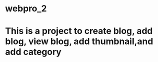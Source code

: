 # webpro_2 
# This is a project to create blog, add blog, view blog, add thumbnail,and add category
